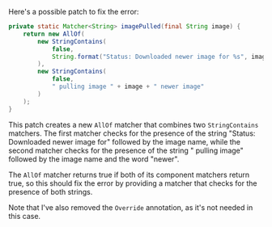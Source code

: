Here's a possible patch to fix the error:
```java
private static Matcher<String> imagePulled(final String image) {
    return new AllOf(
        new StringContains(
            false,
            String.format("Status: Downloaded newer image for %s", image)
        ),
        new StringContains(
            false,
            " pulling image " + image + " newer image"
        )
    );
}
```
This patch creates a new `AllOf` matcher that combines two `StringContains` matchers. The first matcher checks for the presence of the string "Status: Downloaded newer image for" followed by the image name, while the second matcher checks for the presence of the string " pulling image" followed by the image name and the word "newer".

The `AllOf` matcher returns true if both of its component matchers return true, so this should fix the error by providing a matcher that checks for the presence of both strings.

Note that I've also removed the `Override` annotation, as it's not needed in this case.